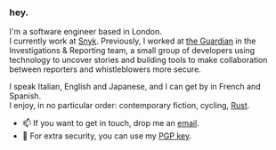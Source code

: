 ### hey.

I'm a software engineer based in London.\
I currently work at [Snyk](https://www.snyk.io). Previously, I worked at [the Guardian](https://www.theguardian.com/) in the Investigations & Reporting team, a small group of developers using technology to uncover stories and building tools to make collaboration between reporters and whistleblowers more secure.

I speak Italian, English and Japanese, and I can get by in French and Spanish.\
I enjoy, in no particular order: contemporary fiction, cycling, [Rust](https://www.rustlang.com/).

- 📫 If you want to get in touch, drop me an [email](mailto:remove%20spaces%20and%20brackets%20from%20mario%20(.)%20savarese%20@%20protonmail%20(.)%20com).
- 🔐 For extra security, you can use my [PGP key](https://raw.githubusercontent.com/MarSavar/MarSavar/main/msav.pub.txt).
